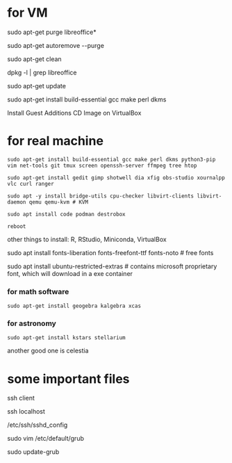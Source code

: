 # for VM

sudo apt-get purge libreoffice*

sudo apt-get autoremove --purge

sudo apt-get clean

dpkg -l | grep libreoffice

sudo apt-get update

sudo apt-get install build-essential gcc make perl dkms

Install Guest Additions CD Image on VirtualBox

# for real machine

```
sudo apt-get install build-essential gcc make perl dkms python3-pip vim net-tools git tmux screen openssh-server ffmpeg tree htop

sudo apt-get install gedit gimp shotwell dia xfig obs-studio xournalpp vlc curl ranger

sudo apt -y install bridge-utils cpu-checker libvirt-clients libvirt-daemon qemu qemu-kvm # KVM

sudo apt install code podman destrobox

reboot

```


other things to install: R, RStudio, Miniconda, VirtualBox

sudo apt install fonts-liberation fonts-freefont-ttf fonts-noto # free fonts

sudo apt install ubuntu-restricted-extras # contains microsoft proprietary font, which will download in a exe container

### for math software

```
sudo apt-get install geogebra kalgebra xcas 
```

### for astronomy

```
sudo apt-get install kstars stellarium
```
another good one is celestia

# some important files

ssh client

ssh localhost

/etc/ssh/sshd_config


sudo vim /etc/default/grub

sudo update-grub
